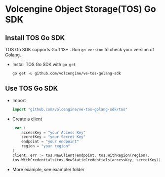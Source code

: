
# Volcengine Object Storage(TOS) Go SDK

## Install TOS Go SDK

TOS Go SDK supports Go 1.13+ . Run `go version` to check your version of Golang.
* Install TOS Go SDK with `go get`
  ```shell
  go get -u github.com/volcengine/ve-tos-golang-sdk
  ```
  
## Use TOS Go SDK
* Import 
  ```go 
  import "github.com/volcengine/ve-tos-golang-sdk/tos"
  ```
* Create a client
  ```go 
   var (
      accessKey = "your Access Key"
      secretKey = "your Secret Key"
      endpoint = "your endpoint"
      region = "your region"
  )
  client, err := tos.NewClient(endpoint, tos.WithRegion(region),
  tos.WithCredentials(tos.NewStaticCredentials(accessKey, secretKey)))
  ```
* More example, see example/ folder